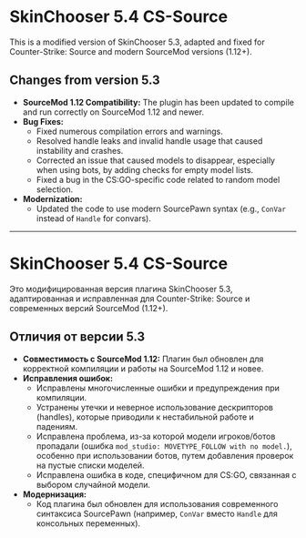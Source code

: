 # SkinChooser 5.4 CS-Source

This is a modified version of SkinChooser 5.3, adapted and fixed for Counter-Strike: Source and modern SourceMod versions (1.12+).

## Changes from version 5.3

*   **SourceMod 1.12 Compatibility:** The plugin has been updated to compile and run correctly on SourceMod 1.12 and newer.
*   **Bug Fixes:**
    *   Fixed numerous compilation errors and warnings.
    *   Resolved handle leaks and invalid handle usage that caused instability and crashes.
    *   Corrected an issue that caused models to disappear, especially when using bots, by adding checks for empty model lists.
    *   Fixed a bug in the CS:GO-specific code related to random model selection.
*   **Modernization:**
    *   Updated the code to use modern SourcePawn syntax (e.g., `ConVar` instead of `Handle` for convars).

---

# SkinChooser 5.4 CS-Source

Это модифицированная версия плагина SkinChooser 5.3, адаптированная и исправленная для Counter-Strike: Source и современных версий SourceMod (1.12+).

## Отличия от версии 5.3

*   **Совместимость с SourceMod 1.12:** Плагин был обновлен для корректной компиляции и работы на SourceMod 1.12 и новее.
*   **Исправления ошибок:**
    *   Исправлены многочисленные ошибки и предупреждения при компиляции.
    *   Устранены утечки и неверное использование дескрипторов (handles), которые приводили к нестабильной работе и падениям.
    *   Исправлена проблема, из-за которой модели игроков/ботов пропадали (ошибка `mod_studio: MOVETYPE_FOLLOW with no model.`), особенно при использовании ботов, путем добавления проверок на пустые списки моделей.
    *   Исправлена ошибка в коде, специфичном для CS:GO, связанная с выбором случайной модели.
*   **Модернизация:**
    *   Код плагина был обновлен для использования современного синтаксиса SourcePawn (например, `ConVar` вместо `Handle` для консольных переменных).
